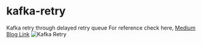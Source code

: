 # kafka-retry
Kafka retry through delayed retry queue
For reference check here, [Medium Blog Link](https://medium.com/naukri-engineering/retry-mechanism-and-delay-queues-in-apache-kafka-528a6524f722)
![Kafka Retry](https://user-images.githubusercontent.com/98843967/169194733-53b9e262-fa25-4487-8dd8-1320382a16c1.jpg)
